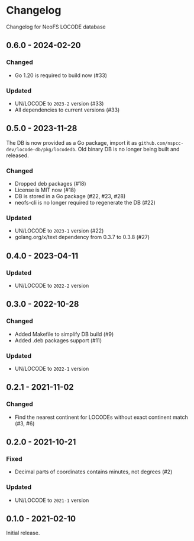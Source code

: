 # Changelog
Changelog for NeoFS LOCODE database

## 0.6.0 - 2024-02-20

### Changed
- Go 1.20 is required to build now (#33)

### Updated
- UN/LOCODE to `2023-2` version (#33)
- All dependencies to current versions (#33)

## 0.5.0 - 2023-11-28

The DB is now provided as a Go package, import it as
`github.com/nspcc-dev/locode-db/pkg/locodedb`. Old binary DB is no longer
being built and released.

### Changed
- Dropped deb packages (#18)
- License is MIT now (#18)
- DB is stored in a Go package (#22, #23, #28)
- neofs-cli is no longer required to regenerate the DB (#22)

### Updated
- UN/LOCODE to `2023-1` version (#22)
- golang.org/x/text dependency from 0.3.7 to 0.3.8 (#27)

## 0.4.0 - 2023-04-11

### Updated
- UN/LOCODE to `2022-2` version

## 0.3.0 - 2022-10-28

### Changed
- Added Makefile to simplify DB build (#9)
- Added .deb packages support (#11)

### Updated
- UN/LOCODE to `2022-1` version

## 0.2.1 - 2021-11-02

### Changed
- Find the nearest continent for LOCODEs without exact continent match (#3, #6)

## 0.2.0 - 2021-10-21

### Fixed
- Decimal parts of coordinates contains minutes, not degrees (#2)

### Updated
- UN/LOCODE to `2021-1` version

## 0.1.0 - 2021-02-10

Initial release.
